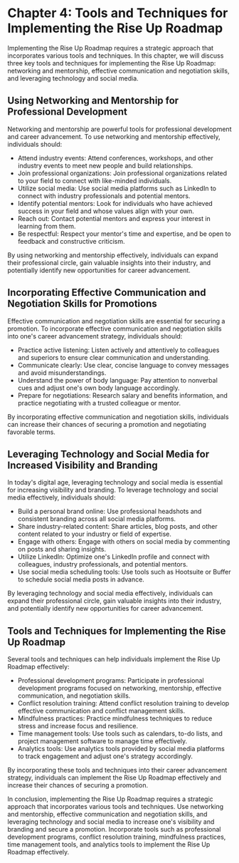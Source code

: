 Chapter 4: Tools and Techniques for Implementing the Rise Up Roadmap
====================================================================

Implementing the Rise Up Roadmap requires a strategic approach that incorporates various tools and techniques. In this chapter, we will discuss three key tools and techniques for implementing the Rise Up Roadmap: networking and mentorship, effective communication and negotiation skills, and leveraging technology and social media.

Using Networking and Mentorship for Professional Development
------------------------------------------------------------

Networking and mentorship are powerful tools for professional development and career advancement. To use networking and mentorship effectively, individuals should:

* Attend industry events: Attend conferences, workshops, and other industry events to meet new people and build relationships.
* Join professional organizations: Join professional organizations related to your field to connect with like-minded individuals.
* Utilize social media: Use social media platforms such as LinkedIn to connect with industry professionals and potential mentors.
* Identify potential mentors: Look for individuals who have achieved success in your field and whose values align with your own.
* Reach out: Contact potential mentors and express your interest in learning from them.
* Be respectful: Respect your mentor's time and expertise, and be open to feedback and constructive criticism.

By using networking and mentorship effectively, individuals can expand their professional circle, gain valuable insights into their industry, and potentially identify new opportunities for career advancement.

Incorporating Effective Communication and Negotiation Skills for Promotions
---------------------------------------------------------------------------

Effective communication and negotiation skills are essential for securing a promotion. To incorporate effective communication and negotiation skills into one's career advancement strategy, individuals should:

* Practice active listening: Listen actively and attentively to colleagues and superiors to ensure clear communication and understanding.
* Communicate clearly: Use clear, concise language to convey messages and avoid misunderstandings.
* Understand the power of body language: Pay attention to nonverbal cues and adjust one's own body language accordingly.
* Prepare for negotiations: Research salary and benefits information, and practice negotiating with a trusted colleague or mentor.

By incorporating effective communication and negotiation skills, individuals can increase their chances of securing a promotion and negotiating favorable terms.

Leveraging Technology and Social Media for Increased Visibility and Branding
----------------------------------------------------------------------------

In today's digital age, leveraging technology and social media is essential for increasing visibility and branding. To leverage technology and social media effectively, individuals should:

* Build a personal brand online: Use professional headshots and consistent branding across all social media platforms.
* Share industry-related content: Share articles, blog posts, and other content related to your industry or field of expertise.
* Engage with others: Engage with others on social media by commenting on posts and sharing insights.
* Utilize LinkedIn: Optimize one's LinkedIn profile and connect with colleagues, industry professionals, and potential mentors.
* Use social media scheduling tools: Use tools such as Hootsuite or Buffer to schedule social media posts in advance.

By leveraging technology and social media effectively, individuals can expand their professional circle, gain valuable insights into their industry, and potentially identify new opportunities for career advancement.

Tools and Techniques for Implementing the Rise Up Roadmap
---------------------------------------------------------

Several tools and techniques can help individuals implement the Rise Up Roadmap effectively:

* Professional development programs: Participate in professional development programs focused on networking, mentorship, effective communication, and negotiation skills.
* Conflict resolution training: Attend conflict resolution training to develop effective communication and conflict management skills.
* Mindfulness practices: Practice mindfulness techniques to reduce stress and increase focus and resilience.
* Time management tools: Use tools such as calendars, to-do lists, and project management software to manage time effectively.
* Analytics tools: Use analytics tools provided by social media platforms to track engagement and adjust one's strategy accordingly.

By incorporating these tools and techniques into their career advancement strategy, individuals can implement the Rise Up Roadmap effectively and increase their chances of securing a promotion.

In conclusion, implementing the Rise Up Roadmap requires a strategic approach that incorporates various tools and techniques. Use networking and mentorship, effective communication and negotiation skills, and leveraging technology and social media to increase one's visibility and branding and secure a promotion. Incorporate tools such as professional development programs, conflict resolution training, mindfulness practices, time management tools, and analytics tools to implement the Rise Up Roadmap effectively.
